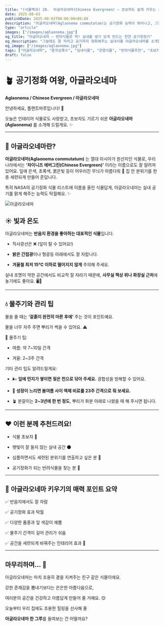 ```yaml
---
title: "(식물백과) 20.  아글라오네마(Chinese Evergreen) – 초보자도 쉽게 키우는 공기정화 식물 🌿"
date: 2025-08-03
publishDate: 2025-08-03T00:00:00+09:00
description: "아글라오네마(Aglaonema commutatum)는 공기정화 능력이 뛰어나고, 그늘에서도 잘 자라는 실내식물입니다. 초보자에게도 추천되는 반려식물이에요."
type: "article"
images: ["/images/aglaonema.jpg"]
og_title: "아글라오네마 – 반려식물로 딱! 실내를 생기 있게 만드는 천연 공기청정기"
og_description: "그늘에도 잘 자라고 공기까지 정화해주는 실내식물 아글라오네마를 소개합니다. 초보자에게 추천하는 식물이에요!"
og_image: ["/images/aglaonema.jpg"]
tags: ["아글라오네마", "중국상록수", "실내식물", "관엽식물", "반려식물추천", "초보자식물", "공기정화식물", "그늘식물", "인테리어식물", "식물키우기"]
draft: false
---
```


# 🪴 공기정화 여왕, 아글라오네마

  

**Aglaonema / Chinese Evergreen / 아글라오네마**

  

안녕하세요, 플랜트마루입니다! 🌿

오늘은 인테리어 식물로도 사랑받고, 초보자도 기르기 쉬운 **아글라오네마(Aglaonema)** 를 소개해 드릴게요. ✨

---

## 🌱 아글라오네마란?

  

**아글라오네마(Aglaonema commutatum)** 는 열대 아시아가 원산지인 식물로, 우리나라에서는 **‘차이니즈 에버그린(Chinese Evergreen)’** 이라는 이름으로도 잘 알려져 있어요. 잎에 은색, 초록색, 붉은빛 등이 어우러진 무늬가 아름다워 🌈 집 안 분위기를 한층 세련되게 만들어 준답니다.

  

특히 NASA의 공기정화 식물 리스트에 이름을 올린 식물답게, 아글라오네마는 실내 공기를 맑게 해주는 능력도 탁월해요. ✨

![아글라오네마](/images/aglaonema.jpg) 

## ☀️ 빛과 온도

  

아글라오네마는 **반음지 환경을 좋아하는 대표적인 식물**입니다.

- 직사광선은 ❌ (잎이 탈 수 있어요!)
    
- **밝은 간접광**이나 형광등 아래에서도 잘 자랍니다.
    
- **겨울철 최저 15℃ 이하로 떨어지지 않게** 주의해 주세요.
    

  

실내 조명이 약한 공간에서도 비교적 잘 자라기 때문에, **사무실 책상 위나 화장실 근처**에 놓기에도 좋아요. 🖥️🚽

---

## 💧 물주기와 관리 팁

  

물을 줄 때는 **‘겉흙이 완전히 마른 후에’** 주는 것이 포인트예요.

물을 너무 자주 주면 뿌리가 썩을 수 있어요. ⚠️

  

🔁 물주기 팁:

- 여름: 약 7~10일 간격
    
- 겨울: 2~3주 간격
    

  

기타 관리 팁도 알려드릴게요:

- 🌬️ **잎에 먼지가 쌓이면 젖은 천으로 닦아 주세요.** 광합성을 방해할 수 있어요.
    
- 🌱 **성장이 느리면 봄****여름 사이 액체 비료를 2****3주 간격으로 줘 보세요.**
    
- 🪴 분갈이는 **2~3년에 한 번 정도**, 뿌리가 화분 아래로 나왔을 때 해 주시면 됩니다.
    

---

## ❤️ 이런 분께 추천드려요!

- 식물 초보자 👶
    
- 햇빛이 잘 들지 않는 실내 공간 🌑
    
- 심플하면서도 세련된 분위기를 연출하고 싶은 분 🎨
    
- 공기정화가 되는 반려식물을 찾는 분 💨
    

---

## 📌 아글라오네마 키우기의 매력 포인트 요약

  

✅ 반음지에서도 잘 자람

✅ 공기정화 효과 탁월

✅ 다양한 품종과 잎 색감이 예쁨

✅ 물주기 간격이 길어 관리가 쉬움

✅ 공간을 세련되게 바꿔주는 인테리어 효과 🎉

---

## 마무리하며… 🌿

  

아글라오네마는 마치 조용히 곁을 지켜주는 친구 같은 식물이에요.

강한 존재감을 뽐내기보다는 은은한 아름다움으로,

여러분의 공간을 건강하고 아름답게 만들어 줄 거예요. 😊

  

오늘부터 우리 집에도 조용한 힐링을 선사해 줄

**아글라오네마 한 그루**를 들여보는 건 어떨까요?